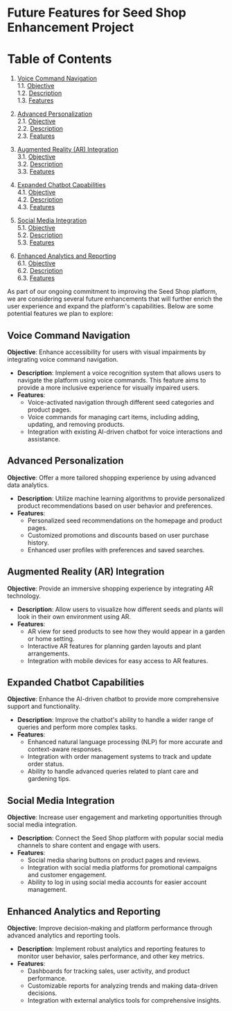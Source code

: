 # Future Features for Seed Shop Enhancement Project

# Table of Contents

1. [Voice Command Navigation](#voice-command-navigation)  
   1.1. [Objective](#objective)  
   1.2. [Description](#description)  
   1.3. [Features](#features)  

2. [Advanced Personalization](#advanced-personalization)  
   2.1. [Objective](#objective-1)  
   2.2. [Description](#description-1)  
   2.3. [Features](#features-1)

3. [Augmented Reality (AR) Integration](#augmented-reality-ar-integration)  
   3.1. [Objective](#objective-2)  
   3.2. [Description](#description-2)  
   3.3. [Features](#features-2)

4. [Expanded Chatbot Capabilities](#expanded-chatbot-capabilities)  
   4.1. [Objective](#objective-3)  
   4.2. [Description](#description-3)  
   4.3. [Features](#features-3)

5. [Social Media Integration](#social-media-integration)  
   5.1. [Objective](#objective-4)  
   5.2. [Description](#description-4)  
   5.3. [Features](#features-4)

6. [Enhanced Analytics and Reporting](#enhanced-analytics-and-reporting)  
   6.1. [Objective](#objective-5)  
   6.2. [Description](#description-5)  
   6.3. [Features](#features-5)


As part of our ongoing commitment to improving the Seed Shop platform, we are considering several future enhancements that will further enrich the user experience and expand the platform's capabilities. Below are some potential features we plan to explore:

## Voice Command Navigation

**Objective**: Enhance accessibility for users with visual impairments by integrating voice command navigation.

- **Description**: Implement a voice recognition system that allows users to navigate the platform using voice commands. This feature aims to provide a more inclusive experience for visually impaired users.
- **Features**:
  - Voice-activated navigation through different seed categories and product pages.
  - Voice commands for managing cart items, including adding, updating, and removing products.
  - Integration with existing AI-driven chatbot for voice interactions and assistance.

## Advanced Personalization

**Objective**: Offer a more tailored shopping experience by using advanced data analytics.

- **Description**: Utilize machine learning algorithms to provide personalized product recommendations based on user behavior and preferences.
- **Features**:
  - Personalized seed recommendations on the homepage and product pages.
  - Customized promotions and discounts based on user purchase history.
  - Enhanced user profiles with preferences and saved searches.

## Augmented Reality (AR) Integration

**Objective**: Provide an immersive shopping experience by integrating AR technology.

- **Description**: Allow users to visualize how different seeds and plants will look in their own environment using AR.
- **Features**:
  - AR view for seed products to see how they would appear in a garden or home setting.
  - Interactive AR features for planning garden layouts and plant arrangements.
  - Integration with mobile devices for easy access to AR features.

## Expanded Chatbot Capabilities

**Objective**: Enhance the AI-driven chatbot to provide more comprehensive support and functionality.

- **Description**: Improve the chatbot's ability to handle a wider range of queries and perform more complex tasks.
- **Features**:
  - Enhanced natural language processing (NLP) for more accurate and context-aware responses.
  - Integration with order management systems to track and update order status.
  - Ability to handle advanced queries related to plant care and gardening tips.

## Social Media Integration

**Objective**: Increase user engagement and marketing opportunities through social media integration.

- **Description**: Connect the Seed Shop platform with popular social media channels to share content and engage with users.
- **Features**:
  - Social media sharing buttons on product pages and reviews.
  - Integration with social media platforms for promotional campaigns and customer engagement.
  - Ability to log in using social media accounts for easier account management.

## Enhanced Analytics and Reporting

**Objective**: Improve decision-making and platform performance through advanced analytics and reporting tools.

- **Description**: Implement robust analytics and reporting features to monitor user behavior, sales performance, and other key metrics.
- **Features**:
  - Dashboards for tracking sales, user activity, and product performance.
  - Customizable reports for analyzing trends and making data-driven decisions.
  - Integration with external analytics tools for comprehensive insights.
